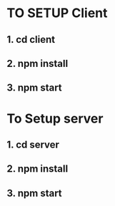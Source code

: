 # TO SETUP Client

## 1. cd client
## 2. npm install
## 3. npm start

# To Setup server 

## 1. cd server
## 2. npm install
## 3. npm start 
